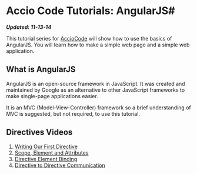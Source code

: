 # Accio Code Tutorials: AngularJS#

***Updated: 11-13-14***

This tutorial series for [AccioCode](https://www.youtube.com/user/CDPAdvertising "Accio Code on YouTube") will show how to use the basics of AngularJS. You will learn how to make a simple web page and a simple web application.

## What is AngularJS ##
AngularJS is an open-source framework in JavaScript. It was created and maintained by Google as an alternative to other JavaScript frameworks to make single-page applications easier.

It is an MVC (Model-View-Controller) framework so a brief understanding of MVC is suggested, but not required, to use this tutorial.

## Directives Videos ##
1. [Writing Our First Directive](http://youtu.be/QwaVgz-GSXY "Writing our First Directive")
2. [Scope, Element and Attributes](http://youtu.be/utKtjxLako4 "Scope, Element and Attributes")
3. [Directive Element Binding](http://youtu.be/7vgvBffpSbs "Directive Element Binding")
4. [Directive to Directive Communication](http://youtu.be/aG8VD0KvUw4 "Directive to Directive Communication")